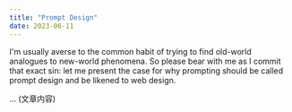 ```yaml
---
title: "Prompt Design"
date: 2023-06-11
---
```


I'm usually averse to the common habit of trying to find old-world analogues to new-world phenomena. So please bear with me as I commit that exact sin: let me present the case for why prompting should be called prompt design and be likened to web design.

... (文章内容)
